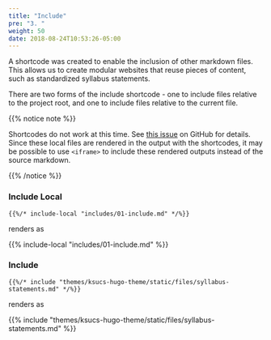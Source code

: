 ```yaml
---
title: "Include"
pre: "3. "
weight: 50
date: 2018-08-24T10:53:26-05:00
---
```


A shortcode was created to enable the inclusion of other markdown files. This allows us to create modular websites that reuse pieces of content, such as standardized syllabus statements.

There are two forms of the include shortcode - one to include files relative to the project root, and one to include files relative to the current file. 

{{% notice note %}}

Shortcodes do not work at this time. See [this issue](https://github.com/gohugoio/hugo/issues/6703) on GitHub for details. Since these local files are rendered in the output with the shortcodes, it may be possible to use `<iframe>` to include these rendered outputs instead of the source markdown. 

{{% /notice %}}

### Include Local

```
{{%/* include-local "includes/01-include.md" */%}}
```

renders as

{{% include-local "includes/01-include.md" %}}

### Include

```
{{%/* include "themes/ksucs-hugo-theme/static/files/syllabus-statements.md" */%}}
```

renders as

{{% include "themes/ksucs-hugo-theme/static/files/syllabus-statements.md" %}}